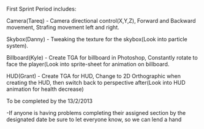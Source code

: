 First Sprint Period includes:

Camera(Tareq) - Camera directional control(X,Y,Z), Forward and Backward movement, Strafing movement left and right.

Skybox(Danny) - Tweaking the texture for the skybox(Look into particle system).

Billboard(Kyle) - Create TGA for billboard in Photoshop, Constantly rotate to face the player(Look into sprite-sheet for animation on billboard.

HUD(Grant) - Create TGA for HUD, Change to 2D Orthographic when creating the HUD, then switch back to perspective after(Look into HUD animation for health decrease)

To be completed by the 13/2/2013

-If anyone is having problems completing their assigned section by the designated date be sure to let everyone know, so we can lend a hand